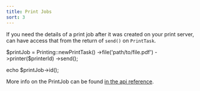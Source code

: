 ```yaml
---
title: Print Jobs
sort: 3
---
```


If you need the details of a print job after it was created on your print server, can have access that from the return of `send()` on `PrintTask`.

<x-code lang="php">
$printJob = Printing::newPrintTask()
    ->file('path/to/file.pdf')
    ->printer($printerId)
    ->send();

echo $printJob->id();
</x-code>

More info on the PrintJob can be found [in the api reference](/laravel-printing/v1/api/print-job).
